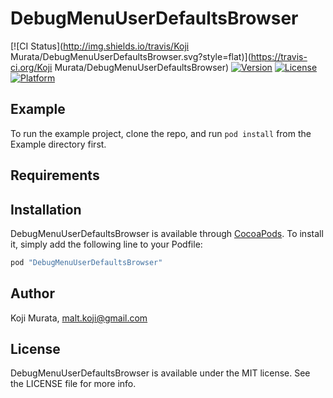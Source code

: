 # DebugMenuUserDefaultsBrowser

[![CI Status](http://img.shields.io/travis/Koji Murata/DebugMenuUserDefaultsBrowser.svg?style=flat)](https://travis-ci.org/Koji Murata/DebugMenuUserDefaultsBrowser)
[![Version](https://img.shields.io/cocoapods/v/DebugMenuUserDefaultsBrowser.svg?style=flat)](http://cocoapods.org/pods/DebugMenuUserDefaultsBrowser)
[![License](https://img.shields.io/cocoapods/l/DebugMenuUserDefaultsBrowser.svg?style=flat)](http://cocoapods.org/pods/DebugMenuUserDefaultsBrowser)
[![Platform](https://img.shields.io/cocoapods/p/DebugMenuUserDefaultsBrowser.svg?style=flat)](http://cocoapods.org/pods/DebugMenuUserDefaultsBrowser)

## Example

To run the example project, clone the repo, and run `pod install` from the Example directory first.

## Requirements

## Installation

DebugMenuUserDefaultsBrowser is available through [CocoaPods](http://cocoapods.org). To install
it, simply add the following line to your Podfile:

```ruby
pod "DebugMenuUserDefaultsBrowser"
```

## Author

Koji Murata, malt.koji@gmail.com

## License

DebugMenuUserDefaultsBrowser is available under the MIT license. See the LICENSE file for more info.
